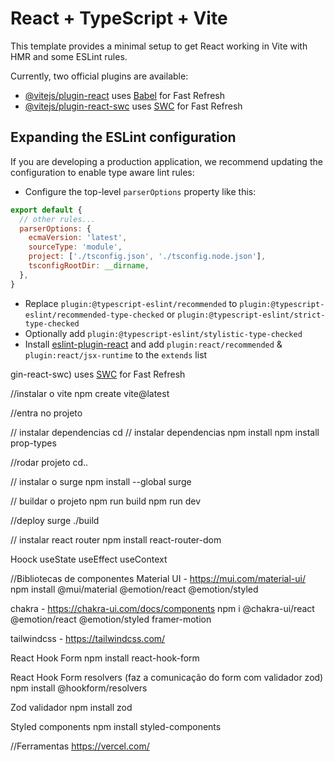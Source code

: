 # React + TypeScript + Vite

This template provides a minimal setup to get React working in Vite with HMR and some ESLint rules.

Currently, two official plugins are available:

- [@vitejs/plugin-react](https://github.com/vitejs/vite-plugin-react/blob/main/packages/plugin-react/README.md) uses [Babel](https://babeljs.io/) for Fast Refresh
- [@vitejs/plugin-react-swc](https://github.com/vitejs/vite-plugin-react-swc) uses [SWC](https://swc.rs/) for Fast Refresh

## Expanding the ESLint configuration

If you are developing a production application, we recommend updating the configuration to enable type aware lint rules:

- Configure the top-level `parserOptions` property like this:

```js
export default {
  // other rules...
  parserOptions: {
    ecmaVersion: 'latest',
    sourceType: 'module',
    project: ['./tsconfig.json', './tsconfig.node.json'],
    tsconfigRootDir: __dirname,
  },
}
```

- Replace `plugin:@typescript-eslint/recommended` to `plugin:@typescript-eslint/recommended-type-checked` or `plugin:@typescript-eslint/strict-type-checked`
- Optionally add `plugin:@typescript-eslint/stylistic-type-checked`
- Install [eslint-plugin-react](https://github.com/jsx-eslint/eslint-plugin-react) and add `plugin:react/recommended` & `plugin:react/jsx-runtime` to the `extends` list


gin-react-swc) uses [SWC](https://swc.rs/) for Fast Refresh


//instalar o vite
npm create vite@latest

//entra no projeto

// instalar dependencias
cd
// instalar dependencias
npm install
npm install prop-types

//rodar projeto
cd..



// instalar o surge
npm install --global surge

// buildar o projeto
npm run build
npm run dev

//deploy
surge ./build



// instalar react router
npm install react-router-dom


Hoock 
useState
useEffect
useContext

//Bibliotecas de componentes
Material UI - https://mui.com/material-ui/
  npm install @mui/material @emotion/react @emotion/styled

chakra - https://chakra-ui.com/docs/components
  npm i @chakra-ui/react @emotion/react @emotion/styled framer-motion

tailwindcss - https://tailwindcss.com/




React Hook Form
 npm install react-hook-form

React Hook Form resolvers (faz a comunicação do form com validador zod)
 npm install @hookform/resolvers

 Zod validador
  npm install zod

Styled components
  npm install styled-components


//Ferramentas
https://vercel.com/